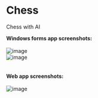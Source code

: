 # Chess
 Chess with AI

<b>Windows forms app screenshots:</b> <br/> <br/>
![image](https://user-images.githubusercontent.com/25348980/116173427-3e853080-a715-11eb-922a-40ad094f0bae.png) <br/>
![image](https://user-images.githubusercontent.com/25348980/116173659-a3d92180-a715-11eb-9b46-4a048d8b1a38.png) <br/> <br/>
<br />
<b>Web app screenshots:</b> <br/> <br/>
![image](https://user-images.githubusercontent.com/25348980/116173827-ef8bcb00-a715-11eb-9a6a-7670cec8bbfa.png) <br/>

